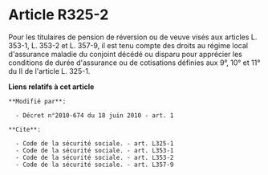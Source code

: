 # Article R325-2

Pour les titulaires de pension de réversion ou de veuve visés aux articles L. 353-1, L. 353-2 et L. 357-9, il est tenu compte
des droits au régime local d'assurance maladie du conjoint décédé ou disparu pour apprécier les conditions de durée
d'assurance ou de cotisations définies aux               9°, 10° et 11° du II de  l'article L. 325-1.

**Liens relatifs à cet article**

	**Modifié par**:

	  - Décret n°2010-674 du 18 juin 2010 - art. 1

	**Cite**:

	  - Code de la sécurité sociale. - art. L325-1
	  - Code de la sécurité sociale. - art. L353-1
	  - Code de la sécurité sociale. - art. L353-2
	  - Code de la sécurité sociale. - art. L357-9
